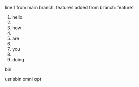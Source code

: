 line 1 from main branch.
features added from branch: feature1
1. hello
2.
3. how 
4. 
5. are
6. 
7. you 
8.
9. doing

bin

usr
sbin
omni
opt

